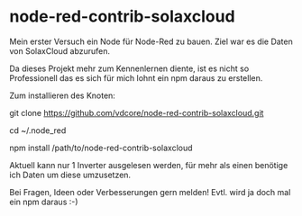 # node-red-contrib-solaxcloud

Mein erster Versuch ein Node für Node-Red zu bauen.
Ziel war es die Daten von SolaxCloud abzurufen.

Da dieses Projekt mehr zum Kennenlernen diente,
ist es nicht so Professionell das es sich für mich lohnt ein npm daraus zu erstellen.

Zum installieren des Knoten:

git clone https://github.com/vdcore/node-red-contrib-solaxcloud.git

cd ~/.node_red

npm install /path/to/node-red-contrib-solaxcloud


Aktuell kann nur 1 Inverter ausgelesen werden, für mehr als einen benötige ich Daten um diese umzusetzen. 



Bei Fragen, Ideen oder Verbesserungen gern melden! Evtl. wird ja doch mal ein npm daraus :-)
